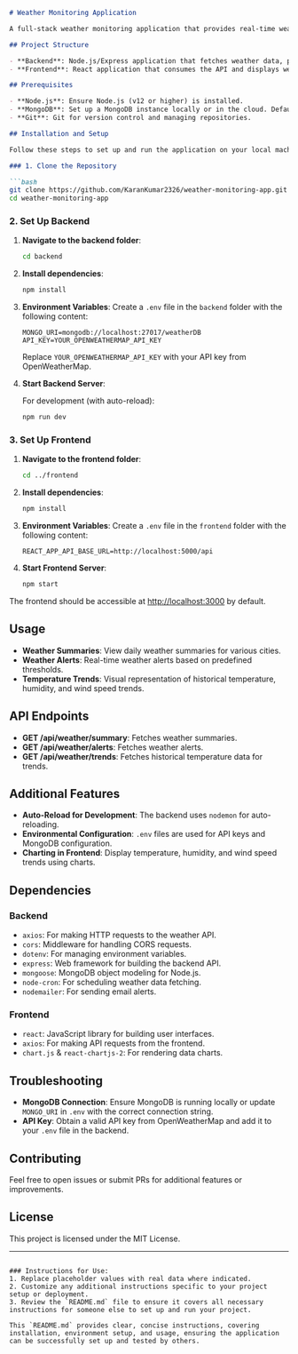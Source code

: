 
```markdown
# Weather Monitoring Application

A full-stack weather monitoring application that provides real-time weather summaries, alerts, and historical temperature trends. The app includes a backend API for weather data processing and a frontend to display the data visually.

## Project Structure

- **Backend**: Node.js/Express application that fetches weather data, processes it, and stores it in MongoDB.
- **Frontend**: React application that consumes the API and displays weather summaries, alerts, and trends using charts.

## Prerequisites

- **Node.js**: Ensure Node.js (v12 or higher) is installed.
- **MongoDB**: Set up a MongoDB instance locally or in the cloud. Default local connection URI is used in this setup.
- **Git**: Git for version control and managing repositories.

## Installation and Setup

Follow these steps to set up and run the application on your local machine.

### 1. Clone the Repository

```bash
git clone https://github.com/KaranKumar2326/weather-monitoring-app.git
cd weather-monitoring-app
```

### 2. Set Up Backend

1. **Navigate to the backend folder**:

   ```bash
   cd backend
   ```

2. **Install dependencies**:

   ```bash
   npm install
   ```

3. **Environment Variables**: Create a `.env` file in the `backend` folder with the following content:

   ```plaintext
   MONGO_URI=mongodb://localhost:27017/weatherDB
   API_KEY=YOUR_OPENWEATHERMAP_API_KEY
   ```

   Replace `YOUR_OPENWEATHERMAP_API_KEY` with your API key from OpenWeatherMap.

4. **Start Backend Server**:

   For development (with auto-reload):

   ```bash
   npm run dev
   ```

  

### 3. Set Up Frontend

1. **Navigate to the frontend folder**:

   ```bash
   cd ../frontend
   ```

2. **Install dependencies**:

   ```bash
   npm install
   ```

3. **Environment Variables**: Create a `.env` file in the `frontend` folder with the following content:

   ```plaintext
   REACT_APP_API_BASE_URL=http://localhost:5000/api
   ```

4. **Start Frontend Server**:

   ```bash
   npm start
   ```

The frontend should be accessible at [http://localhost:3000](http://localhost:3000) by default.

## Usage

- **Weather Summaries**: View daily weather summaries for various cities.
- **Weather Alerts**: Real-time weather alerts based on predefined thresholds.
- **Temperature Trends**: Visual representation of historical temperature, humidity, and wind speed trends.

## API Endpoints

- **GET /api/weather/summary**: Fetches weather summaries.
- **GET /api/weather/alerts**: Fetches weather alerts.
- **GET /api/weather/trends**: Fetches historical temperature data for trends.

## Additional Features

- **Auto-Reload for Development**: The backend uses `nodemon` for auto-reloading.
- **Environmental Configuration**: `.env` files are used for API keys and MongoDB configuration.
- **Charting in Frontend**: Display temperature, humidity, and wind speed trends using charts.

## Dependencies

### Backend

- `axios`: For making HTTP requests to the weather API.
- `cors`: Middleware for handling CORS requests.
- `dotenv`: For managing environment variables.
- `express`: Web framework for building the backend API.
- `mongoose`: MongoDB object modeling for Node.js.
- `node-cron`: For scheduling weather data fetching.
- `nodemailer`: For sending email alerts.

### Frontend

- `react`: JavaScript library for building user interfaces.
- `axios`: For making API requests from the frontend.
- `chart.js` & `react-chartjs-2`: For rendering data charts.

## Troubleshooting

- **MongoDB Connection**: Ensure MongoDB is running locally or update `MONGO_URI` in `.env` with the correct connection string.
- **API Key**: Obtain a valid API key from OpenWeatherMap and add it to your `.env` file in the backend.

## Contributing

Feel free to open issues or submit PRs for additional features or improvements.

## License

This project is licensed under the MIT License.

---

```

### Instructions for Use:
1. Replace placeholder values with real data where indicated.
2. Customize any additional instructions specific to your project setup or deployment.
3. Review the `README.md` file to ensure it covers all necessary instructions for someone else to set up and run your project.

This `README.md` provides clear, concise instructions, covering installation, environment setup, and usage, ensuring the application can be successfully set up and tested by others.
